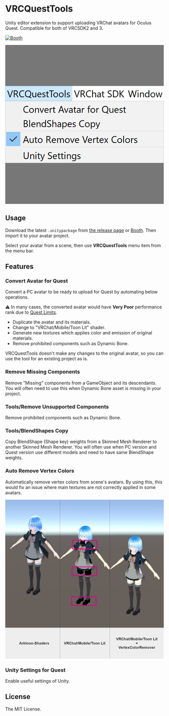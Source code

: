 # VRCQuestTools
Unity editor extension to support uploading VRChat avatars for Oculus Quest. Compatible for both of VRCSDK2 and 3.

[![Booth](https://asset.booth.pm/static-images/banner/200x40_01.png)](https://kurotu.booth.pm/items/2436054)

![VRCQuestTools](.images/VRCQuestTools.png)

## Usage

Download the latest `.unitypackage` from [the release page](https://github.com/kurotu/VRCQuestTools/releases/latest) or [Booth](https://kurotu.booth.pm/items/2436054). Then import it to your avatar project.

Select your avatar from a scene, then use **VRCQuestTools** menu item from the menu bar.

## Features

### Convert Avatar for Quest

Convert a PC avatar to be ready to upload for Quest by automating below operations.

⚠ In many cases, the converted avatar would have **Very Poor** performance rank due to [Quest Limits](https://docs.vrchat.com/docs/avatar-performance-ranking-system#quest-limits).

- Duplicate the avatar and its materials.
- Change to "VRChat/Mobile/Toon Lit" shader.
- Generate new textures which applies color and emission of original materials.
- Remove prohibited components such as Dynamic Bone.

VRCQuestTools doesn't make any changes to the original avatar, so you can use the tool for an existing project as is.

### Remove Missing Components

Remove "Missing" components from a GameObject and its descendants.
You will often need to use this when Dynamic Bone asset is missing in your project.

### Tools/Remove Unsupported Components

Remove prohibited components such as Dynamic Bone.

### Tools/BlendShapes Copy

Copy BlendShape (Shape key) weights from a Skinned Mesh Renderer to another Skinned Mesh Renderer.
You will often use when PC version and Quest version use different models and need to have same BlendShape weights.

### Auto Remove Vertex Colors

Automatically remove vertex colors from scene's avatars. By using this, this would fix an issue where main textures are not correctly applied in some avatars.

![VertexColorRemover](.images/VertexColorRemover.png)

### Unity Settings for Quest

Enable useful settings of Unity.

## License

The MIT License.
